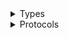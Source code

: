 <details>
<summary>Types</summary>

  - [LookoutMetricsClient](/aws-sdk-swift/reference/0.x/AWSLookoutMetrics/LookoutMetricsClient)
  - [LookoutMetricsClient.LookoutMetricsClientConfiguration](/aws-sdk-swift/reference/0.x/AWSLookoutMetrics/LookoutMetricsClient.LookoutMetricsClientConfiguration)
  - [LookoutMetricsClientLogHandlerFactory](/aws-sdk-swift/reference/0.x/AWSLookoutMetrics/LookoutMetricsClientLogHandlerFactory)
  - [LookoutMetricsClientTypes](/aws-sdk-swift/reference/0.x/AWSLookoutMetrics/LookoutMetricsClientTypes)

</details>

<details>
<summary>Protocols</summary>

  - [LookoutMetricsClientProtocol](/aws-sdk-swift/reference/0.x/AWSLookoutMetrics/LookoutMetricsClientProtocol)

</details>
